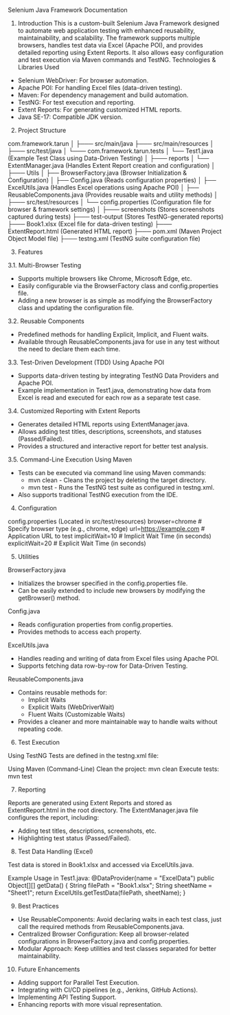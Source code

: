 Selenium Java Framework Documentation
1. Introduction
This is a custom-built Selenium Java Framework designed to automate web application testing with enhanced reusability, maintainability, and scalability. The framework supports multiple browsers, handles test data via Excel (Apache POI), and provides detailed reporting using Extent Reports. It also allows easy configuration and test execution via Maven commands and TestNG.
Technologies & Libraries Used

- Selenium WebDriver: For browser automation.
- Apache POI: For handling Excel files (data-driven testing).
- Maven: For dependency management and build automation.
- TestNG: For test execution and reporting.
- Extent Reports: For generating customized HTML reports.
- Java SE-17: Compatible JDK version.

2. Project Structure

com.framework.tarun
│
├─── src/main/java
├─── src/main/resources
│
├─── src/test/java
│   └─── com.framework.tarun.tests
│       └── Test1.java       (Example Test Class using Data-Driven Testing)
│   ├─── reports
│       └── ExtentManager.java (Handles Extent Report creation and configuration)
│   ├─── Utils
│       ├── BrowserFactory.java     (Browser Initialization & Configuration)
│       ├── Config.java              (Reads configuration properties)
│       ├── ExcelUtils.java          (Handles Excel operations using Apache POI)
│       ├── ReusableComponents.java  (Provides reusable waits and utility methods)
│
├─── src/test/resources
│   └── config.properties     (Configuration file for browser & framework settings)
│
├─── screenshots              (Stores screenshots captured during tests)
├─── test-output              (Stores TestNG-generated reports)
├─── Book1.xlsx               (Excel file for data-driven testing)
├─── ExtentReport.html        (Generated HTML report)
├─── pom.xml                  (Maven Project Object Model file)
├─── testng.xml               (TestNG suite configuration file)

3. Features

3.1. Multi-Browser Testing
- Supports multiple browsers like Chrome, Microsoft Edge, etc.
- Easily configurable via the BrowserFactory class and config.properties file.
- Adding a new browser is as simple as modifying the BrowserFactory class and updating the configuration file.

3.2. Reusable Components
- Predefined methods for handling Explicit, Implicit, and Fluent waits.
- Available through ReusableComponents.java for use in any test without the need to declare them each time.

3.3. Test-Driven Development (TDD) Using Apache POI
- Supports data-driven testing by integrating TestNG Data Providers and Apache POI.
- Example implementation in Test1.java, demonstrating how data from Excel is read and executed for each row as a separate test case.

3.4. Customized Reporting with Extent Reports
- Generates detailed HTML reports using ExtentManager.java.
- Allows adding test titles, descriptions, screenshots, and statuses (Passed/Failed).
- Provides a structured and interactive report for better test analysis.

3.5. Command-Line Execution Using Maven
- Tests can be executed via command line using Maven commands:
  - mvn clean - Cleans the project by deleting the target directory.
  - mvn test - Runs the TestNG test suite as configured in testng.xml.
- Also supports traditional TestNG execution from the IDE.

4. Configuration

config.properties (Located in src/test/resources)
browser=chrome  # Specify browser type (e.g., chrome, edge)
url=https://example.com  # Application URL to test
implicitWait=10  # Implicit Wait Time (in seconds)
explicitWait=20  # Explicit Wait Time (in seconds)

5. Utilities

BrowserFactory.java
- Initializes the browser specified in the config.properties file.
- Can be easily extended to include new browsers by modifying the getBrowser() method.

Config.java
- Reads configuration properties from config.properties.
- Provides methods to access each property.

ExcelUtils.java
- Handles reading and writing of data from Excel files using Apache POI.
- Supports fetching data row-by-row for Data-Driven Testing.

ReusableComponents.java
- Contains reusable methods for:
  - Implicit Waits
  - Explicit Waits (WebDriverWait)
  - Fluent Waits (Customizable Waits)
- Provides a cleaner and more maintainable way to handle waits without repeating code.

6. Test Execution

Using TestNG
Tests are defined in the testng.xml file:

<!DOCTYPE suite SYSTEM "https://testng.org/testng-1.0.dtd" >
<suite name="MyTestSuite" parallel="false">
    <test name="MyTests">
        <classes>
            <class name="com.framework.tarun.tests.Test1"/>
        </classes>
    </test>
</suite>

Using Maven (Command-Line)
Clean the project: mvn clean
Execute tests: mvn test

7. Reporting

Reports are generated using Extent Reports and stored as ExtentReport.html in the root directory.
The ExtentManager.java file configures the report, including:
- Adding test titles, descriptions, screenshots, etc.
- Highlighting test status (Passed/Failed).

8. Test Data Handling (Excel)

Test data is stored in Book1.xlsx and accessed via ExcelUtils.java.

Example Usage in Test1.java:
@DataProvider(name = "ExcelData")
public Object[][] getData() {
    String filePath = "Book1.xlsx";
    String sheetName = "Sheet1";
    return ExcelUtils.getTestData(filePath, sheetName);
}

9. Best Practices

- Use ReusableComponents: Avoid declaring waits in each test class, just call the required methods from ReusableComponents.java.
- Centralized Browser Configuration: Keep all browser-related configurations in BrowserFactory.java and config.properties.
- Modular Approach: Keep utilities and test classes separated for better maintainability.

10. Future Enhancements

- Adding support for Parallel Test Execution.
- Integrating with CI/CD pipelines (e.g., Jenkins, GitHub Actions).
- Implementing API Testing Support.
- Enhancing reports with more visual representation.

